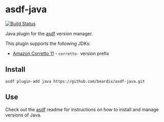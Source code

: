 # asdf-java

[![Build Status](https://dev.azure.com/beardix/asdf/_apis/build/status/beardix.asdf-java?branchName=master)](https://dev.azure.com/beardix/asdf/_build/latest?definitionId=16&branchName=master)

Java plugin for the [asdf](https://github.com/asdf-vm/asdf) version manager.

This plugin supports the following JDKs:
* [Amazon Corretto 11](https://aws.amazon.com/corretto/) - `corretto-` version prefix

## Install

```
asdf plugin-add java https://github.com/beardix/asdf-java.git
```

## Use

Check out the [asdf](https://github.com/asdf-vm/asdf) readme for instructions on how to install and manage versions of Java.
